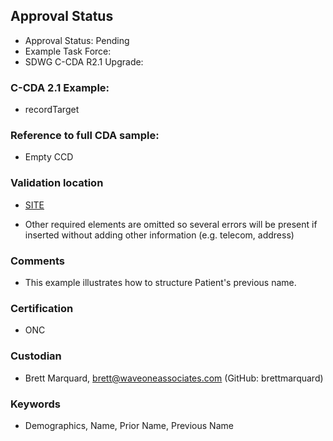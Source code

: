 ## Approval Status 

* Approval Status: Pending
* Example Task Force: 
* SDWG C-CDA R2.1 Upgrade: 

### C-CDA 2.1 Example:

* recordTarget

### Reference to full CDA sample:
* Empty CCD



### Validation location

* [SITE](https://site.healthit.gov/sandbox-ccda/ccda-validator)


* Other required elements are omitted so several errors will be present if inserted without adding other information (e.g. telecom, address)

### Comments

* This example illustrates how to structure Patient's previous name.

### Certification
* ONC

### Custodian

* Brett Marquard, brett@waveoneassociates.com (GitHub: brettmarquard)

### Keywords

* Demographics, Name, Prior Name, Previous Name

